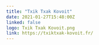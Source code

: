 ```yaml
---
title: "Txik Txak Kovoit"
date: 2021-01-27T15:48:00Z
linked: false
logo: Txik Txak Kovoit.png
link: https://txiktxak-kovoit.fr/
---
```

